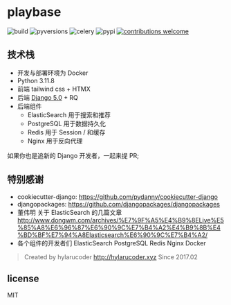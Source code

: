 # playbase

![build](https://img.shields.io/travis/hylarucoder/playbase.svg)
![pyversions](https://img.shields.io/badge/python%20-3.11%2B-blue.svg)
![celery](https://img.shields.io/badge/celery-5.0.2-4BC51D.svg)
![pypi](https://img.shields.io/pypi/v/nine.svg)
[![contributions welcome](https://img.shields.io/badge/contributions-welcome-ff69b4.svg)](https://github.com/twocucao/YaDjangoWeb/issues)

## 技术栈

- 开发与部署环境为 Docker
- Python 3.11.8
- 前端 tailwind css + HTMX
- 后端 [Django 5.0](https://github.com/django/django) + RQ
- 后端组件
    - ElasticSearch 用于搜索和推荐
    - PostgreSQL 用于数据持久化
    - Redis 用于 Session / 和缓存
    - Nginx 用于反向代理

如果你也是追新的 Django 开发者，一起来提 PR;

## 特别感谢

- cookiecutter-django: https://github.com/pydanny/cookiecutter-django
- djangopackages: https://github.com/djangopackages/djangopackages
- 董伟明 关于 ElasticSearch 的几篇文章 http://www.dongwm.com/archives/%E7%9F%A5%E4%B9%8ELive%E5%85%A8%E6%96%87%E6%90%9C%E7%B4%A2%E4%B9%8B%E4%BD%BF%E7%94%A8Elasticsearch%E6%90%9C%E7%B4%A2/
- 各个组件的开发者们 ElasticSearch PostgreSQL Redis Nginx Docker

> Created by hylarucoder http://hylarucoder.xyz Since 2017.02

## license

MIT

